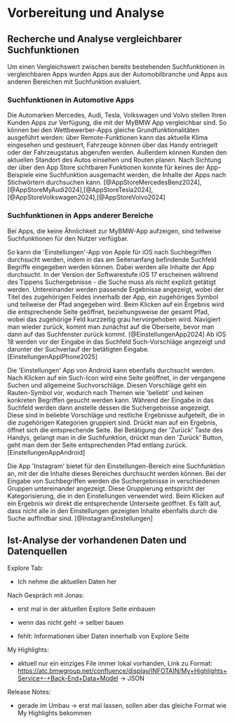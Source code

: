 # Vorbereitung und Analyse
 <!-- / Explorative Phase -->

## Recherche und Analyse vergleichbarer Suchfunktionen

<!-- Informationen zu, Anforderungsmanagement in [@nunkesserAppEntwicklungFuerMobile2023] (Seite 41) -->

Um einen Vergleichswert zwischen bereits bestehenden Suchfunktionen in vergleichbaren Apps wurden Apps aus der Automobilbranche und Apps aus anderen Bereichen mit Suchfunktion evaluiert.

### Suchfunktionen in Automotive Apps

Die Automarken Mercedes, Audi, Tesla, Volkswagen und Volvo stellen Ihren Kunden Apps zur Verfügung, die mit der MyBMW App vergleichbar sind. So können bei den Wettbewerber-Apps gleiche Grundfunktionalitäten ausgeführt werden: über Remote-Funktionen kann das aktuelle Klima eingesehen und gesteuert, Fahrzeuge können über das Handy entriegelt oder der Fahrzeugstatus abgerufen werden. Außerdem können Kunden den aktuellen Standort des Autos einsehen und Routen planen. Nach Sichtung der über den App Store sichtbaren Funktionen konnte für keines der App-Beispiele eine Suchfunktion ausgemacht werden, die Inhalte der Apps nach Stichwörtern durchsuchen kann. [@AppStoreMercedesBenz2024],[@AppStoreMyAudi2024],[@AppStoreTesla2024],[@AppStoreVolkswagen2024],[@AppStoreVolvo2024]

<!-- Info: das sind Wettbewerber

Quellen: [@AppStoreMercedesBenz2024],[@AppStoreMyAudi2024],[@AppStoreTesla2024],[@AppStoreVolkswagen2024],[@AppStoreVolvo2024]

- Betrachtete Automobilhersteller-Apps: myAudi, Volvo Cars, MercedesMe, Volkswagen, Tesla
- alle haben ähnliche Funktionen wie My BMW App:
    - Remote Funktionen: Klima einsehen und steuern, Fahrzeug entriegeln etc.
    - Fahrzeugstatus abrufen: Reifendruck, Reichweite etc.
    - Routen planen, Standort einsehen
    - aber: keine der Apps hat Funktion, mit der die App nach Stichwörtern durchsucht werden kann -->

### Suchfunktionen in Apps anderer Bereiche

<!-- ToDo: hier klären, wie diese "eigenen" Aufnahmen zitiert werden -->

Bei Apps, die keine Ähnlichkeit zur MyBMW-App aufzeigen, sind teilweise Suchfunktionen für den Nutzer verfügbar.

So kann die 'Einstellungen'-App von Apple für iOS nach Suchbegriffen durchsucht werden, indem in das am Seitenanfang befindende Suchfeld Begriffe eingegeben werden können. Dabei werden alle Inhalte der App durchsucht. In der Version der Softwarestufe iOS 17 erscheinen während des Tippens Suchergebnisse - die Suche muss als nicht explizit getätigt werden. Untereinander werden passende Ergebnisse angezeigt, wobei der Titel des zugehörigen Feldes innerhalb der App, ein zugehöriges Symbol und teilweise der Pfad angegeben wird. Beim Klicken auf ein Ergebnis wird die entsprechende Seite geöffnet, beziehungsweise der gesamt Pfad, wobei das zugehörige Feld kurzzeitig grau hervorgehoben wird. Navigiert man wieder zurück, kommt man zunächst auf die Oberseite, bevor man dann auf das Suchfenster zurück kommt.   [@EinstellungenApp2024]
Ab iOS 18 werden vor der Eingabe in das Suchfeld Such-Vorschläge angezeigt und darunter der Suchverlauf der betätigten Eingabe. [EinstellungenAppIPhone2025]

Die 'Einstellungen' App von Android kann ebenfalls durchsucht werden. Nach Klicken auf ein Such-Icon wird eine Seite geöffnet, in der vergangene Suchen und allgemeine Suchvorschläge. Diesen Vorschläge geht ein Rauten-Symbol vor, wodurch nach Themen wie 'beliebt' und keinen konkreten Begriffen gesucht werden kann. Während der Eingabe in das Suchfeld werden dann anstelle dessen die Suchergebnisse angezeigt. Diese sind in beliebte Vorschläge <!-- Top Hits --> und restliche Ergebnisse aufgeteilt, die in die zugehörigen Kategorien gruppiert sind. Drückt man auf ein Ergebnis, öffnet sich die entsprechende Seite. Bei Betätigung der 'Zurück' Taste des Handys, gelangt man in die Suchfunktion, drückt man den 'Zurück' Button, geht man dem der Seite entsprechenden Pfad entlang zurück.  [EinstellungenAppAndroid]

<!-- App 'Einstellungen' von Apple für iPhone [@EinstellungenApp2024]
- Suche nach Stichwörtern möglich, alle Ergebnisse aufgelistet, bei Auswahl davon "springt" man in den richtigen Ort (+Pfad) in der App  -->
Die App 'Instagram' bietet für den Einstellungen-Bereich eine Suchfunktion an, mit der die Inhalte dieses Bereiches durchsucht werden können. Bei der Eingabe von Suchbegriffen werden die Suchergebnisse in verschiedenen Gruppen untereinander angezeigt. Diese Gruppierung entspricht der Kategorisierung, die in den Einstellungen verwendet wird. Beim Klicken auf ein Ergebnis wir direkt die entsprechende Unterseite geöffnet. Es fällt auf, dass nicht alle in den Einstellungen gezeigten Inhalte ebenfalls durch die Suche auffindbar sind. [@InstagramEinstellungen]

<!-- App 'Instagram', Einstellungen [@InstagramEinstellungen]
- Instagram-Einstellungen: Liste von Einstellungsmöglichkeiten, Suchbegriffe von dieser Liste eingeben und die werden angezeigt, nichts "dahinter" -->


<!-- Chrome, Einstellungen [@ChromeEinstellungen2024]
- Bei Eingabe von Keyword: Ergebnisse in Kategorien unterteilt + Anzeige, wie viele Ergebnisse pro Suchergebis sind. Nicht mobil!!-->



## Ist-Analyse der vorhandenen Daten und Datenquellen

Explore Tab:
<!-- aktueller: Könnte ich hernehmen und erweitern, wo die Daten herkommen (Theresa gefragt)
- neuer: gibt es noch nicht. ich könnte ihn mir "nachbasteln" und eigene Daten (z.B. in JSON) selber erzeugen -->
- Ich nehme die aktuellen Daten her

Nach Gespräch mit Jonas:
- erst mal in der aktuellen Explore Seite einbauen
- wenn das nicht geht -> selber bauen

- fehlt: Informationen über Daten innerhalb von Explore Seite

My Highlights:
- aktuell nur ein einziges File immer lokal vorhanden, Link zu Format: https://atc.bmwgroup.net/confluence/display/INFOTAIN/My+Highlights+Service+-+Back-End+Data+Model -> JSON 

Release Notes:
- gerade im Umbau -> erst mal lassen, sollen aber das gleiche Format wie My Highlights bekommen
